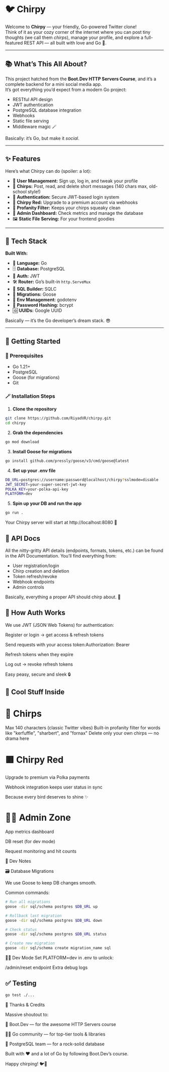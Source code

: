 # 🐦 Chirpy

Welcome to **Chirpy** — your friendly, Go-powered Twitter clone!  
Think of it as your cozy corner of the internet where you can post tiny thoughts (we call them *chirps*), manage your profile, and explore a full-featured REST API — all built with love and Go 💛.

---

## 📚 What’s This All About?

This project hatched from the **Boot.Dev HTTP Servers Course**, and it’s a complete backend for a mini social media app.  
It’s got everything you’d expect from a modern Go project:

- RESTful API design  
- JWT authentication  
- PostgreSQL database integration  
- Webhooks  
- Static file serving  
- Middleware magic 🪄  

Basically: it’s Go, but make it *social*.

---

## ✨ Features

Here’s what Chirpy can do (spoiler: a lot):

- 👤 **User Management:** Sign up, log in, and tweak your profile  
- 💬 **Chirps:** Post, read, and delete short messages (140 chars max, old-school style!)  
- 🔐 **Authentication:** Secure JWT-based login system  
- 🐥 **Chirpy Red:** Upgrade to a premium account via webhooks  
- 🚫 **Profanity Filter:** Keeps your chirps squeaky clean  
- 🧮 **Admin Dashboard:** Check metrics and manage the database  
- 🖼️ **Static File Serving:** For your frontend goodies  

---

## 🔧 Tech Stack

**Built With:**

- 🧠 **Language:** Go  
- 🗄️ **Database:** PostgreSQL  
- 🪪 **Auth:** JWT  
- 🛠️ **Router:** Go’s built-in `http.ServeMux`  
- 🧱 **SQL Builder:** SQLC  
- 🔄 **Migrations:** Goose  
- 🌿 **Env Management:** godotenv  
- 🔑 **Password Hashing:** bcrypt  
- 🆔 **UUIDs:** Google UUID  

Basically — it’s the Go developer’s dream stack. 😎

---

## 🚀 Getting Started

### 🧰 Prerequisites

- Go 1.21+  
- PostgreSQL  
- Goose (for migrations)  
- Git  

### 🪄 Installation Steps

1. **Clone the repository**
```bash
git clone https://github.com/RiyadVR/chirpy.git
cd chirpy
```

2. **Grab the dependencies**
```bash
go mod download
```

3. **Install Goose for migrations**
```bash
go install github.com/pressly/goose/v3/cmd/goose@latest
```
4. **Set up your .env file**
 ```bash
DB_URL=postgres://username:password@localhost/chirpy?sslmode=disable
JWT_SECRET=your-super-secret-jwt-key
POLKA_KEY=your-polka-api-key
PLATFORM=dev
```

5. **Spin up your DB and run the app**
```bash
go run .
```

Your Chirpy server will start at http://localhost:8080 🎉


## 📖 API Docs
All the nitty-gritty API details (endpoints, formats, tokens, etc.) can be found in the API Documentation.
You’ll find everything from:

- User registration/login
- Chirp creation and deletion
- Token refresh/revoke
- Webhook endpoints
- Admin controls

Basically, everything a proper API should chirp about. 🐣

## 🔐 How Auth Works
We use JWT (JSON Web Tokens) for authentication:

Register or login → get access & refresh tokens

Send requests with your access token:Authorization: Bearer <your-token>

Refresh tokens when they expire

Log out → revoke refresh tokens

Easy peasy, secure and sleek 🔒

## 🎯 Cool Stuff Inside
# 🐤 Chirps

Max 140 characters (classic Twitter vibes)
Built-in profanity filter for words like "kerfuffle", "sharbert", and "fornax"
Delete only your own chirps — no drama here

# 🟥 Chirpy Red

Upgrade to premium via Polka payments

Webhook integration keeps user status in sync

Because every bird deserves to shine ✨

# 🧑‍💻 Admin Zone

App metrics dashboard

DB reset (for dev mode)

Request monitoring and hit counts

🧪 Dev Notes

🗃️ Database Migrations

We use Goose to keep DB changes smooth.

Common commands:

```bash
# Run all migrations
goose -dir sql/schema postgres $DB_URL up

# Rollback last migration
goose -dir sql/schema postgres $DB_URL down

# Check status
goose -dir sql/schema postgres $DB_URL status

# Create new migration
goose -dir sql/schema create migration_name sql
```

🧑‍🔬 Dev Mode
Set PLATFORM=dev in .env to unlock:

/admin/reset endpoint
Extra debug logs

## ✅ Testing
```bash
go test ./...
```

🙏 Thanks & Credits

Massive shoutout to:

🏫 Boot.Dev — for the awesome HTTP Servers course

🧑‍💻 Go community — for top-tier tools & libraries

🐘 PostgreSQL team — for a rock-solid database

Built with ❤️ and a lot of Go by following Boot.Dev’s course.

Happy chirping! 🐦💬